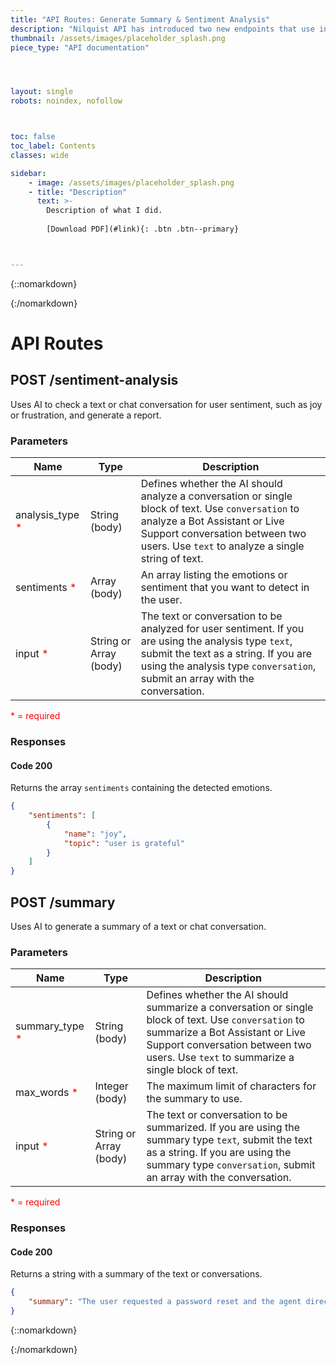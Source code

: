 ```yaml
---
title: "API Routes: Generate Summary & Sentiment Analysis"
description: "Nilquist API has introduced two new endpoints that use integrated Gen AI to analyze and summarize conversations."
thumbnail: /assets/images/placeholder_splash.png
piece_type: "API documentation"




layout: single
robots: noindex, nofollow



toc: false
toc_label: Contents
classes: wide

sidebar:
    - image: /assets/images/placeholder_splash.png
    - title: "Description"
      text: >-
        Description of what I did.
         
        [Download PDF](#link){: .btn .btn--primary}



---
```


{::nomarkdown}
<div class="portfolio-body">
{:/nomarkdown}

# API Routes

## POST /sentiment-analysis
Uses AI to check a text or chat conversation for user sentiment, such as joy or frustration, and generate a report.

### Parameters

| Name                     | Type         | Description                                                                             |
|--------------------------|-----------------|-----------------------------------------------------------------------------------------|
| analysis_type <span style="color: red;">*</span>          | String (body)   | Defines whether the AI should analyze a conversation or single block of text. Use `conversation` to analyze a Bot Assistant or Live Support conversation between two users. Use `text` to analyze a single string of text. |
| sentiments <span style="color: red;">*</span>            | Array (body)    | An array listing the emotions or sentiment that you want to detect in the user.      |
| input <span style="color: red;">*</span>                 | String or Array (body) | The text or conversation to be analyzed for user sentiment. If you are using the analysis type `text`, submit the text as a string. If you are using the analysis type `conversation`, submit an array with the conversation. |

<span style="color: red;">* = required</span>

### Responses
#### Code 200
Returns the array `sentiments` containing the detected emotions. 

```json
{
    "sentiments": [
        {
            "name": "joy",
            "topic": "user is grateful"
        }
    ]
}
```

## POST /summary
Uses AI to generate a summary of a text or chat conversation.

### Parameters

| Name                     | Type            | Description                                                                             |
|--------------------------|-----------------|-----------------------------------------------------------------------------------------|
| summary_type <span style="color: red;">*</span>          | String (body)   | Defines whether the AI should summarize a conversation or single block of text. Use `conversation` to summarize a Bot Assistant or Live Support conversation between two users. Use `text` to summarize a single block of text.|
| max_words <span style="color: red;">*</span>            | Integer (body)    | The maximum limit of characters for the summary to use.      |
| input <span style="color: red;">*</span>                 | String or Array (body) | The text or conversation to be summarized. If you are using the summary type `text`, submit the text as a string. If you are using the summary type `conversation`, submit an array with the conversation. |

<span style="color: red;">* = required</span>

### Responses
#### Code 200
Returns a string with a summary of the text or conversations.

```json
{
    "summary": "The user requested a password reset and the agent directed them to the website's Forgot Password button, stating only the user can reset their own password."
}
```


{::nomarkdown}
</div>
<script src="/assets/js/foldable.js"></script>
{:/nomarkdown}





